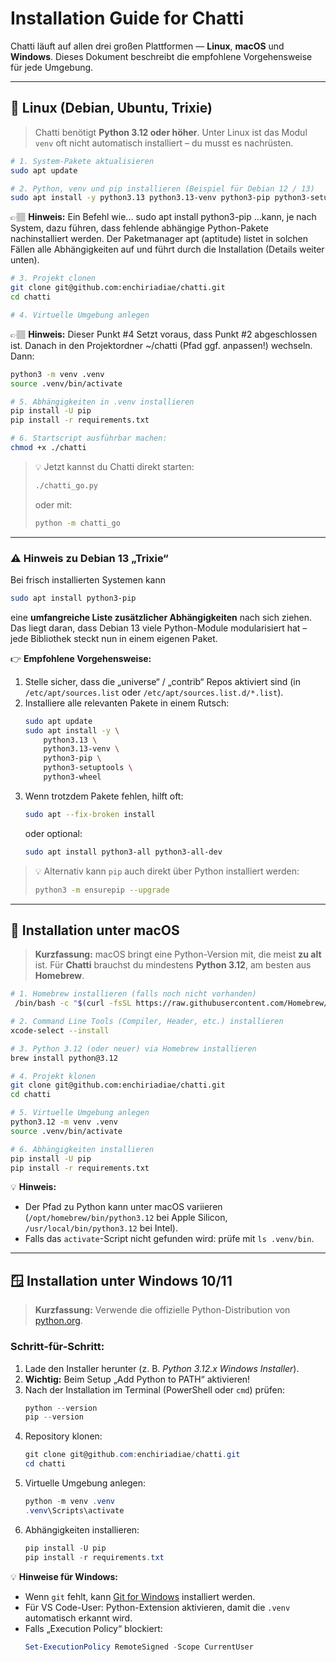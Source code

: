 # Installation Guide for Chatti

Chatti läuft auf allen drei großen Plattformen — **Linux**, **macOS** und **Windows**.
Dieses Dokument beschreibt die empfohlene Vorgehensweise für jede Umgebung.

---

## 🐧 Linux (Debian, Ubuntu, Trixie)

> Chatti benötigt **Python 3.12 oder höher**.
> Unter Linux ist das Modul `venv` oft nicht automatisch installiert – du musst es nachrüsten.

```bash
# 1. System-Pakete aktualisieren
sudo apt update

# 2. Python, venv und pip installieren (Beispiel für Debian 12 / 13)
sudo apt install -y python3.13 python3.13-venv python3-pip python3-setuptools python3-wheel
```
👉🏽  **Hinweis:**
Ein Befehl wie...
sudo apt install python3-pip
...kann, je nach System, dazu führen, dass fehlende abhängige Python-Pakete nachinstalliert werden.
Der Paketmanager apt (aptitude) listet in solchen Fällen alle Abhängigkeiten auf und führt durch die Installation (Details weiter unten).

```bash
# 3. Projekt clonen
git clone git@github.com:enchiriadiae/chatti.git
cd chatti

# 4. Virtuelle Umgebung anlegen
```
👉🏽  **Hinweis:**
Dieser Punkt #4 Setzt voraus, dass Punkt #2 abgeschlossen ist.
Danach in den Projektordner ~/chatti (Pfad ggf. anpassen!) wechseln. Dann:
```bash
python3 -m venv .venv
source .venv/bin/activate

# 5. Abhängigkeiten in .venv installieren
pip install -U pip
pip install -r requirements.txt

# 6. Startscript ausführbar machen:
chmod +x ./chatti
```

> 💡 Jetzt kannst du Chatti direkt starten:
> ```bash
> ./chatti_go.py
> ```
> oder mit:
> ```bash
> python -m chatti_go
> ```

---

### ⚠️ Hinweis zu Debian 13 „Trixie“

Bei frisch installierten Systemen kann
```bash
sudo apt install python3-pip
```
eine **umfangreiche Liste zusätzlicher Abhängigkeiten** nach sich ziehen.
Das liegt daran, dass Debian 13 viele Python-Module modularisiert hat – jede Bibliothek steckt nun in einem eigenen Paket.

👉 **Empfohlene Vorgehensweise:**

1. Stelle sicher, dass die „universe“ / „contrib“ Repos aktiviert sind
   (in `/etc/apt/sources.list` oder `/etc/apt/sources.list.d/*.list`).
2. Installiere alle relevanten Pakete in einem Rutsch:
   ```bash
   sudo apt update
   sudo apt install -y \
       python3.13 \
       python3.13-venv \
       python3-pip \
       python3-setuptools \
       python3-wheel
   ```
3. Wenn trotzdem Pakete fehlen, hilft oft:
   ```bash
   sudo apt --fix-broken install
   ```
   oder optional:
   ```bash
   sudo apt install python3-all python3-all-dev
   ```

> 💡 Alternativ kann `pip` auch direkt über Python installiert werden:
> ```bash
> python3 -m ensurepip --upgrade
> ```

---

## 🍎 Installation unter macOS

> **Kurzfassung:**
> macOS bringt eine Python-Version mit, die meist **zu alt** ist.
> Für **Chatti** brauchst du mindestens **Python 3.12**, am besten aus **Homebrew**.

```bash
# 1. Homebrew installieren (falls noch nicht vorhanden)
 /bin/bash -c "$(curl -fsSL https://raw.githubusercontent.com/Homebrew/install/HEAD/install.sh)"

# 2. Command Line Tools (Compiler, Header, etc.) installieren
xcode-select --install

# 3. Python 3.12 (oder neuer) via Homebrew installieren
brew install python@3.12

# 4. Projekt klonen
git clone git@github.com:enchiriadiae/chatti.git
cd chatti

# 5. Virtuelle Umgebung anlegen
python3.12 -m venv .venv
source .venv/bin/activate

# 6. Abhängigkeiten installieren
pip install -U pip
pip install -r requirements.txt
```

💡 **Hinweis:**
- Der Pfad zu Python kann unter macOS variieren (`/opt/homebrew/bin/python3.12` bei Apple Silicon, `/usr/local/bin/python3.12` bei Intel).
- Falls das `activate`-Script nicht gefunden wird: prüfe mit `ls .venv/bin`.

---

## 🪟 Installation unter Windows 10/11

> **Kurzfassung:**
> Verwende die offizielle Python-Distribution von [python.org](https://www.python.org/downloads/).

### Schritt-für-Schritt:

1. Lade den Installer herunter (z. B. *Python 3.12.x Windows Installer*).
2. **Wichtig:** Beim Setup „Add Python to PATH“ aktivieren!
3. Nach der Installation im Terminal (PowerShell oder `cmd`) prüfen:
   ```powershell
   python --version
   pip --version
   ```
4. Repository klonen:
   ```powershell
   git clone git@github.com:enchiriadiae/chatti.git
   cd chatti
   ```
5. Virtuelle Umgebung anlegen:
   ```powershell
   python -m venv .venv
   .venv\Scripts\activate
   ```
6. Abhängigkeiten installieren:
   ```powershell
   pip install -U pip
   pip install -r requirements.txt
   ```

💡 **Hinweise für Windows:**
- Wenn `git` fehlt, kann [Git for Windows](https://git-scm.com/download/win) installiert werden.
- Für VS Code-User: Python-Extension aktivieren, damit die `.venv` automatisch erkannt wird.
- Falls „Execution Policy“ blockiert:
  ```powershell
  Set-ExecutionPolicy RemoteSigned -Scope CurrentUser
  ```
